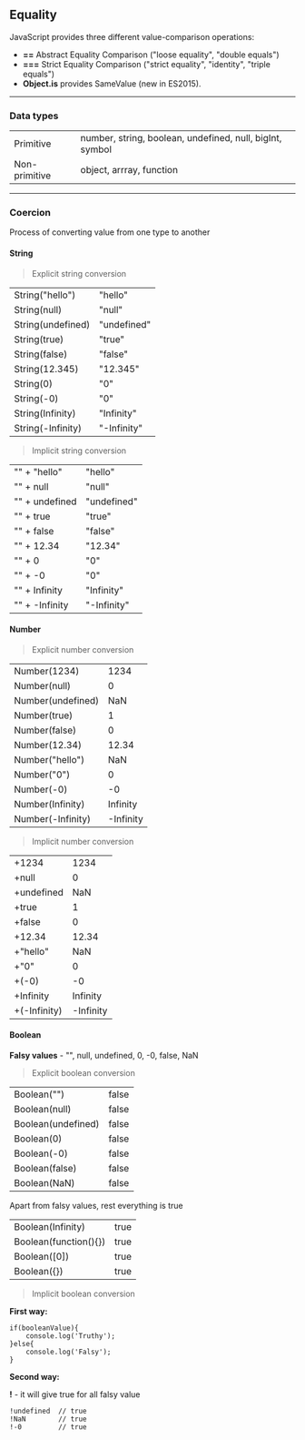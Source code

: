 ## Equality


JavaScript provides three different value-comparison operations:
* **==** Abstract Equality Comparison ("loose equality", "double equals")
* **===** Strict Equality Comparison ("strict equality", "identity", "triple equals")
* **Object.is** provides SameValue (new in ES2015).

---

### Data types

|         |          |
| ------------- |-------------|
| Primitive     | number, string, boolean, undefined, null, bigInt, symbol |
| Non-primitive | object, arrray, function |

---

### Coercion
Process of converting value from one type to another

#### String

> Explicit string conversion

|         |          |
| ------------- |-------------|
| String("hello")  | "hello"   |
| String(null)  | "null"      |
| String(undefined)  | "undefined"   |
| String(true)  | "true"     |
| String(false)  | "false"   |
| String(12.345)  | "12.345"  |
| String(0)  | "0"      |
| String(-0)  | "0"         |
| String(Infinity)  | "Infinity" |
| String(-Infinity)  | "-Infinity"  |


> Implicit string conversion

|         |          |
| ------------- |-------------|
| "" + "hello"  | "hello"   |
| "" + null  | "null"      |
| "" + undefined  | "undefined"   |
| "" + true  | "true"     |
| "" + false  | "false"   |
| "" + 12.34  | "12.34"  |
| "" + 0  | "0"      |
| "" + -0  | "0"         |
| "" + Infinity  | "Infinity" |
| "" + -Infinity  | "-Infinity"  |


#### Number

> Explicit number conversion

|         |          |
| ------------- |-------------|
| Number(1234)  | 1234   |
| Number(null)  | 0   |
| Number(undefined)  | NaN   |
| Number(true)  | 1   |
| Number(false)  | 0   |
| Number(12.34)  | 12.34   |
| Number("hello")  | NaN   |
| Number("0")  | 0   |
| Number(-0)  | -0   |
| Number(Infinity)  | Infinity   |
| Number(-Infinity)  | -Infinity   |


> Implicit number conversion

|         |          |
| ------------- |-------------|
| +1234  | 1234   |
| +null  | 0   |
| +undefined  | NaN   |
| +true  | 1   |
| +false  | 0   |
| +12.34  | 12.34   |
| +"hello"  | NaN   |
| +"0"  | 0   |
| +(-0)  | -0   |
| +Infinity  | Infinity   |
| +(-Infinity)  | -Infinity   |


#### Boolean

**Falsy values** -  "", null, undefined, 0, -0, false, NaN

> Explicit boolean conversion

|         |          |
| ------------- |-------------|
| Boolean("")  | false   |
| Boolean(null)  | false   |
| Boolean(undefined)  | false   |
| Boolean(0)  | false   |
| Boolean(-0)  | false   |
| Boolean(false)  | false   |
| Boolean(NaN)  | false   |

Apart from falsy values, rest everything is true

|         |          |
| ------------- |-------------|
| Boolean(Infinity)  | true   |
| Boolean(function(){})  | true   |
| Boolean([0])  | true   |
| Boolean({})  | true   |


> Implicit boolean conversion

**First way:**

```
if(booleanValue){
    console.log('Truthy');
}else{
    console.log('Falsy');
}
```


**Second way:**

**!** - it will give true for all falsy value

```
!undefined  // true
!NaN        // true
!-0         // true
```
